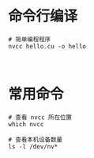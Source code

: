 # 命令行编译
```
# 简单编程程序
nvcc hello.cu -o hello



```

# 常用命令
```
# 查看 nvcc 所在位置
which nvcc

# 查看本机设备数量
ls -l /dev/nv*

```


